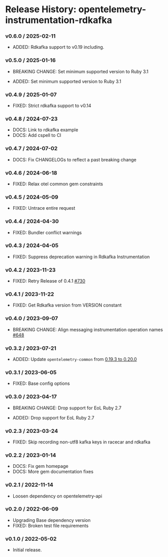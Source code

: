 # Release History: opentelemetry-instrumentation-rdkafka

### v0.6.0 / 2025-02-11

* ADDED: Rdkafka support to v0.19 including.

### v0.5.0 / 2025-01-16

* BREAKING CHANGE: Set minimum supported version to Ruby 3.1

* ADDED: Set minimum supported version to Ruby 3.1

### v0.4.9 / 2025-01-07

* FIXED: Strict rdkafka support to v0.14

### v0.4.8 / 2024-07-23

* DOCS: Link to rdkafka example
* DOCS: Add cspell to CI

### v0.4.7 / 2024-07-02

* DOCS: Fix CHANGELOGs to reflect a past breaking change

### v0.4.6 / 2024-06-18

* FIXED: Relax otel common gem constraints

### v0.4.5 / 2024-05-09

* FIXED: Untrace entire request

### v0.4.4 / 2024-04-30

* FIXED: Bundler conflict warnings

### v0.4.3 / 2024-04-05

* FIXED: Suppress deprecation warning in Rdkafka Instrumentation

### v0.4.2 / 2023-11-23

* FIXED: Retry Release of 0.4.1 [#730](https://github.com/open-telemetry/opentelemetry-ruby-contrib/issues/730)

### v0.4.1 / 2023-11-22

* FIXED: Get Rdkafka version from VERSION constant

### v0.4.0 / 2023-09-07

* BREAKING CHANGE: Align messaging instrumentation operation names [#648](https://github.com/open-telemetry/opentelemetry-ruby-contrib/pull/648)

### v0.3.2 / 2023-07-21

* ADDED: Update `opentelemetry-common` from [0.19.3 to 0.20.0](https://github.com/open-telemetry/opentelemetry-ruby-contrib/pull/537)

### v0.3.1 / 2023-06-05

* FIXED: Base config options 

### v0.3.0 / 2023-04-17

* BREAKING CHANGE: Drop support for EoL Ruby 2.7 

* ADDED: Drop support for EoL Ruby 2.7 

### v0.2.3 / 2023-03-24

* FIXED: Skip recording non-utf8 kafka keys in racecar and rdkafka

### v0.2.2 / 2023-01-14

* DOCS: Fix gem homepage 
* DOCS: More gem documentation fixes 

### v0.2.1 / 2022-11-14

* Loosen dependency on opentelemetry-api

### v0.2.0 / 2022-06-09

* Upgrading Base dependency version
* FIXED: Broken test file requirements

### v0.1.0 / 2022-05-02

* Initial release.
